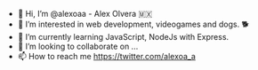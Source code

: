 - 👋 Hi, I’m @alexoaa - Alex Olvera 🇲🇽
- 👀 I’m interested in web development, videogames and dogs. 🐕 
- 🌱 I’m currently learning JavaScript, NodeJs with Express.
- 💞️ I’m looking to collaborate on ...
- 📫 How to reach me https://twitter.com/alexoa_a

<!---
alexoaa/alexoaa is a ✨ special ✨ repository because its `README.md` (this file) appears on your GitHub profile.
You can click the Preview link to take a look at your changes.
--->

